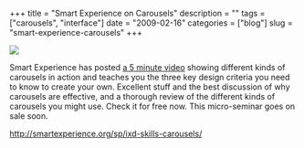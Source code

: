 +++
title = "Smart Experience on Carousels"
description = ""
tags = ["carousels", "interface"]
date = "2009-02-16"
categories = ["blog"]
slug = "smart-experience-carousels"
+++



  <div class="notebook-screenshot"><a href="http://smartexperience.org/sp/ixd-skills-carousels/"><img src="http://media.konigi.com/bluga/wt4999572a9af98.jpg"/></a></div><p>Smart Experience has posted <a href="http://smartexperience.org/sp/ixd-skills-carousels/">a 5 minute video</a> showing different kinds of carousels in action and teaches you the three key design criteria you need to know to create your own. Excellent stuff and the best discussion of why carousels are effective, and a thorough review of the different kinds of carousels you might use. Check it for free now. This micro-seminar goes on sale soon.</p>
    
  <a href="http://smartexperience.org/sp/ixd-skills-carousels/">http://smartexperience.org/sp/ixd-skills-carousels/</a>
